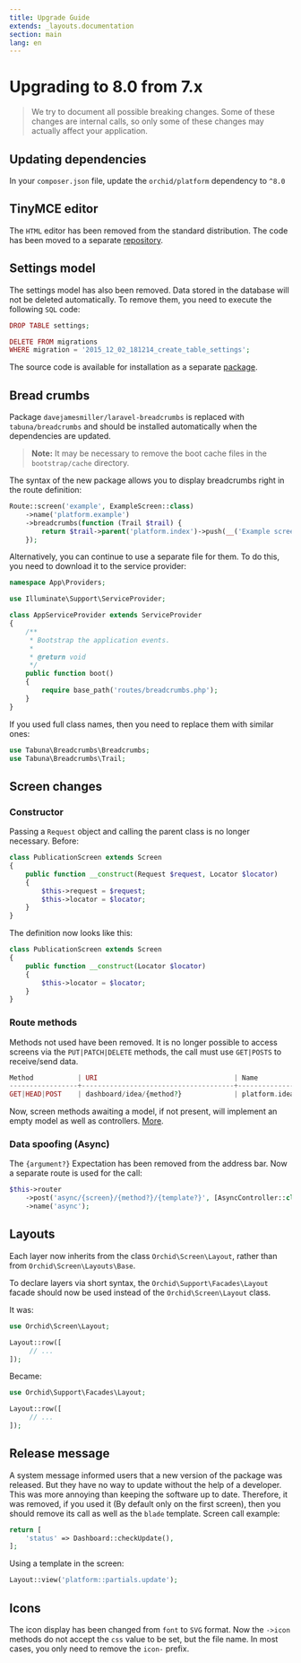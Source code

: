 ```yaml
---
title: Upgrade Guide
extends: _layouts.documentation
section: main
lang: en
---
```


# Upgrading to 8.0 from 7.x


> We try to document all possible breaking changes. Some of these changes are internal calls, so only some of these changes may actually affect your application.

## Updating dependencies

In your `composer.json` file, update the `orchid/platform` dependency to `^8.0`

## TinyMCE editor

The `HTML` editor has been removed from the standard distribution. The code has been moved to a separate [repository](https://github.com/orchidcommunity/TinyMCE).

## Settings model

The settings model has also been removed. Data stored in the database will not be deleted automatically.
To remove them, you need to execute the following `SQL` code:

```php
DROP TABLE settings;

DELETE FROM migrations
WHERE migration = '2015_12_02_181214_create_table_settings';
```

The source code is available for installation as a separate [package](https://github.com/tabuna/settings).

## Bread crumbs

Package `davejamesmiller/laravel-breadcrumbs` is replaced with `tabuna/breadcrumbs`
and should be installed automatically when the dependencies are updated.


> **Note:** It may be necessary to remove the boot cache files in the `bootstrap/cache` directory.

The syntax of the new package allows you to display breadcrumbs right in the route definition:

```php
Route::screen('example', ExampleScreen::class)
    ->name('platform.example')
    ->breadcrumbs(function (Trail $trail) {
        return $trail->parent('platform.index')->push(__('Example screen'));
    });
```

Alternatively, you can continue to use a separate file for them.
To do this, you need to download it to the service provider:

```php
namespace App\Providers;

use Illuminate\Support\ServiceProvider;

class AppServiceProvider extends ServiceProvider
{
    /**
     * Bootstrap the application events.
     *
     * @return void
     */
    public function boot()
    {
        require base_path('routes/breadcrumbs.php');
    }
}
```

If you used full class names, then you need to replace them with similar ones:

```php
use Tabuna\Breadcrumbs\Breadcrumbs;
use Tabuna\Breadcrumbs\Trail;
```

## Screen changes

### Constructor

Passing a `Request` object and calling the parent class is no longer necessary. Before:
```php
class PublicationScreen extends Screen
{
    public function __construct(Request $request, Locator $locator)
    {
        $this->request = $request;
        $this->locator = $locator;
    }
}
```

The definition now looks like this:

```php
class PublicationScreen extends Screen
{
    public function __construct(Locator $locator)
    {
        $this->locator = $locator;
    }
}
```

### Route methods

Methods not used have been removed. It is no longer possible to access screens via the `PUT|PATCH|DELETE` methods, the call must use `GET|POSTS` to receive/send data.


```php
Method           | URI                                  | Name
-----------------+--------------------------------------+--------------
GET|HEAD|POST    | dashboard/idea/{method?}             | platform.idea
```

Now, screen methods awaiting a model, if not present, will implement an empty model as well as controllers. [More](https://github.com/orchidsoftware/platform/issues/1150).

### Data spoofing (Async)

The `{argument?}` Expectation has been removed from the address bar.
Now a separate route is used for the call:

```php
$this->router
    ->post('async/{screen}/{method?}/{template?}', [AsyncController::class, 'load'])
    ->name('async');
```

## Layouts

Each layer now inherits from the class `Orchid\Screen\Layout`, rather than from `Orchid\Screen\Layouts\Base`.

To declare layers via short syntax, the `Orchid\Support\Facades\Layout` facade should now be used instead of the `Orchid\Screen\Layout` class.

It was:
```php
use Orchid\Screen\Layout;

Layout::row([
     // ...
]);
```

Became:
```php
use Orchid\Support\Facades\Layout;

Layout::row([
     // ...
]);
```

## Release message

A system message informed users that a new version of the package was released. But they have no way to update without the help of a developer.
This was more annoying than keeping the software up to date. Therefore, it was removed, if you used it (By default only on the first screen), then you should remove its call as well as the `blade` template. Screen call example:
```php
return [
    'status' => Dashboard::checkUpdate(),
];
```
Using a template in the screen:

```php
Layout::view('platform::partials.update');
```

## Icons

The icon display has been changed from `font` to `SVG` format.
Now the `->icon` methods do not accept the `css` value to be set, but the file name.
In most cases, you only need to remove the `icon-` prefix.

